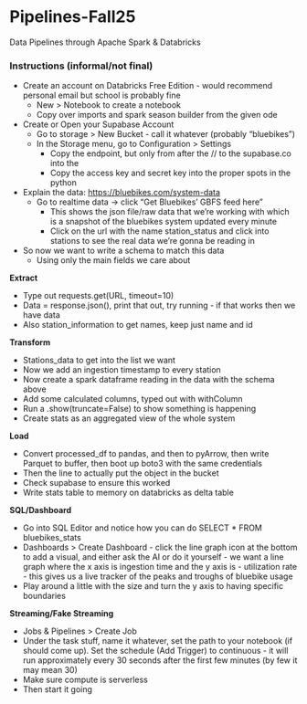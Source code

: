 # Pipelines-Fall25
Data Pipelines through Apache Spark &amp; Databricks


### Instructions (informal/not final)
- Create an account on Databricks Free Edition - would recommend personal email but school is probably fine
    - New > Notebook to create a notebook
    - Copy over imports and spark season builder from the given ode
- Create or Open your Supabase Account
    - Go to storage > New Bucket - call it whatever (probably “bluebikes”)
    - In the Storage menu, go to Configuration > Settings
        - Copy the endpoint, but only from after the // to the supabase.co into the 
        - Copy the access key and secret key into the proper spots in the python
- Explain the data: https://bluebikes.com/system-data
    - Go to realtime data -> click “Get Bluebikes’ GBFS feed here”
        - This shows the json file/raw data that we’re working with which is a snapshot of the bluebikes system updated every minute
        - Click on the url with the name station_status and click into stations to see the real data we’re gonna be reading in
- So now we want to write a schema to match this data
    - Using only the main fields we care about
  
**Extract**
- Type out requests.get(URL, timeout=10)
- Data = response.json(), print that out, try running - if that works then we have data
- Also station_information to get names, keep just name and id
  
**Transform**
- Stations_data to get into the list we want
- Now we add an ingestion timestamp to every station
- Now create a spark dataframe reading in the data with the schema above
- Add some calculated columns, typed out with withColumn
- Run a .show(truncate=False) to show something is happening
- Create stats as an aggregated view of the whole system
  
**Load**
- Convert processed_df to pandas, and then to pyArrow, then write Parquet to buffer, then boot up boto3 with the same credentials
- Then the line to actually put the object in the bucket
- Check supabase to ensure this worked
- Write stats table to memory on databricks as delta table
  
**SQL/Dashboard**
- Go into SQL Editor and notice how you can do SELECT * FROM bluebikes_stats
- Dashboards > Create Dashboard - click the line graph icon at the bottom to add a visual, and either ask the AI or do it yourself - we want a line graph where the x axis is ingestion time and the y axis is - utilization rate - this gives us a live tracker of the peaks and troughs of bluebike usage
- Play around a little with the size and turn the y axis to having specific boundaries

**Streaming/Fake Streaming**
- Jobs & Pipelines > Create Job
- Under the task stuff, name it whatever, set the path to your notebook (if should come up). Set the schedule (Add Trigger) to continuous - it will run approximately every 30 seconds after the first few minutes (by few it may mean 30)
- Make sure compute is serverless
- Then start it going
